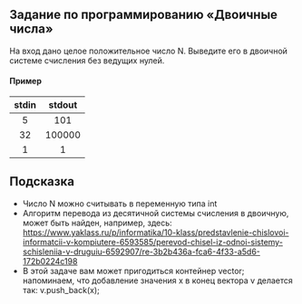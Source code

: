 ## Задание по программированию «Двоичные числа»

На вход дано целое положительное число N. Выведите его в двоичной системе счисления без ведущих нулей.

#### Пример

|stdin | stdout |
|:------:|:---------:|
|5 |101
| 32 |100000
|1 |1
 
## Подсказка
- Число N можно считывать в переменную типа int
- Алгоритм перевода из десятичной системы счисления в двоичную, может быть найден, например, здесь: https://www.yaklass.ru/p/informatika/10-klass/predstavlenie-chislovoi-informatcii-v-kompiutere-6593585/perevod-chisel-iz-odnoi-sistemy-schisleniia-v-druguiu-6592907/re-3b2b436a-fca6-4f33-a5d6-172b0224c198
-  В этой задаче вам может пригодиться контейнер vector; напоминаем, что добавление значения x в конец вектора v делается так: v.push_back(x);

